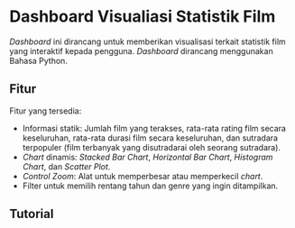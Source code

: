 # Dashboard Visualiasi Statistik Film

_Dashboard_ ini dirancang untuk memberikan visualisasi terkait statistik film yang interaktif kepada pengguna. _Dashboard_ dirancang menggunakan Bahasa Python.

## Fitur
Fitur yang tersedia:
- Informasi statik: Jumlah film yang terakses, rata-rata rating film secara keseluruhan, rata-rata durasi film secara keseluruhan, dan sutradara terpopuler (film terbanyak yang disutradarai oleh seorang sutradara).
- _Chart_ dinamis: _Stacked Bar Chart_, _Horizontal Bar Chart_, _Histogram Chart_, dan _Scatter Plot_.
-  _Control Zoom_: Alat untuk memperbesar atau memperkecil _chart_.
-  Filter untuk memilih rentang tahun dan genre yang ingin ditampilkan.

## Tutorial
